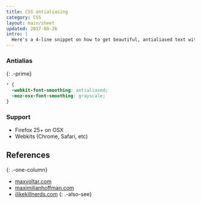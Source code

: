 ```yaml
---
title: CSS antialiasing
category: CSS
layout: main/sheet
updated: 2017-08-26
intro: |
  Here's a 4-line snippet on how to get beautiful, antialiased text with CSS.
---
```


### Antialias
{: .-prime}

```css
* {
  -webkit-font-smoothing: antialiased;
  -moz-osx-font-smoothing: grayscale;
}
```

### Support

 * Firefox 25+ on OSX
 * Webkits (Chrome, Safari, etc)

## References
{: .-one-column}

 * [maxvoltar.com](http://maxvoltar.com/archive/-webkit-font-smoothing)
 * [maximilianhoffman.com](http://maximilianhoffmann.com/posts/better-font-rendering-on-osx)
 * [ilikekillnerds.com](http://ilikekillnerds.com/2010/12/a-solution-to-stop-font-face-fonts-looking-bold-on-mac-browsers/)
{: .-also-see}

